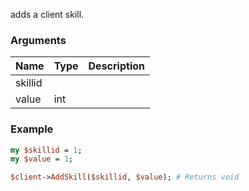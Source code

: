 adds a client skill.
### Arguments
**Name**|**Type**|**Description**
:---|:---|:---
skillid||
value|int|

### Example

```perl
my $skillid = 1;
my $value = 1;

$client->AddSkill($skillid, $value); # Returns void
```